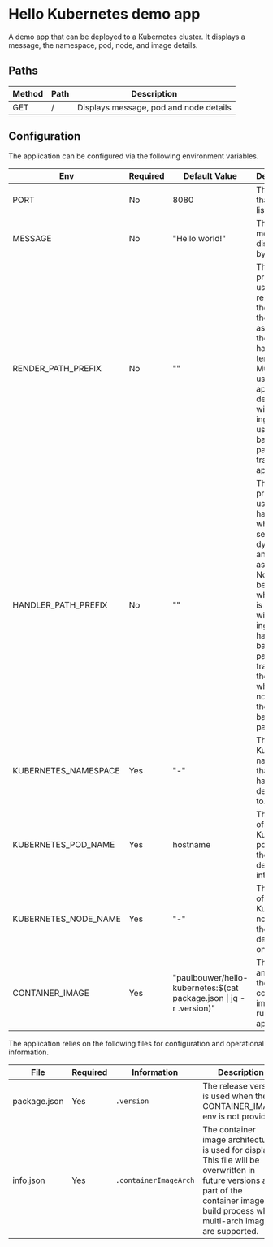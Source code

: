 # Hello Kubernetes demo app

A demo app that can be deployed to a Kubernetes cluster. It displays a message, the namespace, pod, node, and image details.

## Paths

| Method | Path | Description                            |
| ------ | ---- | -------------------------------------- |
| GET    | /    | Displays message, pod and node details |

## Configuration

The application can be configured via the following environment variables.

| Env                  | Required | Default Value                                                       | Description                                                                                                                                                                                                                                       |
| -------------------- | -------- | ------------------------------------------------------------------- | ------------------------------------------------------------------------------------------------------------------------------------------------------------------------------------------------------------------------------------------------- |
| PORT                 | No       | 8080                                                                | The port that the app listens on.                                                                                                                                                                                                                 |
| MESSAGE              | No       | "Hello world!"                                                      | The message displayed by the app.                                                                                                                                                                                                                 |
| RENDER_PATH_PREFIX   | No       | ""                                                                  | The path prefix to use when rendering the urls for the static assets in the handlebar templates. <br/> Must be used when app is deployed with an ingress using a backend path for traffic to app.                                                 |
| HANDLER_PATH_PREFIX  | No       | ""                                                                  | The path prefix to use by handlers when serving the dynamic and static assets. <br/> Note: Must be used when app is deployed with an ingress that has a backend path for traffic to the app, but which does not rewrite the backend paths to '/'. |
| KUBERNETES_NAMESPACE | Yes      | "-"                                                                 | The Kubernetes namespace that the app has been deployed to.                                                                                                                                                                                       |
| KUBERNETES_POD_NAME  | Yes      | hostname                                                            | The name of the Kubernetes pod that the app is deployed into.                                                                                                                                                                                     |
| KUBERNETES_NODE_NAME | Yes      | "-"                                                                 | The name of the Kubernetes node that the app is deployed on.                                                                                                                                                                                      |
| CONTAINER_IMAGE      | Yes      | "paulbouwer/hello-kubernetes:$(cat package.json \| jq -r .version)" | The name and tag of the container image running the app.                                                                                                                                                                                          |

The application relies on the following files for configuration and operational information.

| File         | Required | Information           | Description                                                                                                                                                                               |
| ------------ | -------- | --------------------- | ----------------------------------------------------------------------------------------------------------------------------------------------------------------------------------------- |
| package.json | Yes      | `.version`            | The release version is used when the CONTAINER_IMAGE env is not provided.                                                                                                                 |
| info.json    | Yes      | `.containerImageArch` | The container image architecture is used for display. This file will be overwritten in future versions as part of the container image build process when multi-arch images are supported. |
